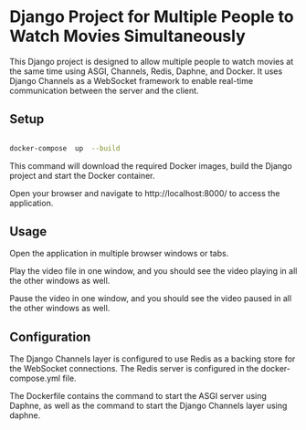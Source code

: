 # Django Project for Multiple People to Watch Movies Simultaneously

This Django project is designed to allow multiple people to watch movies at the same time using ASGI, Channels, Redis, Daphne, and Docker. It uses Django Channels as a WebSocket framework to enable real-time communication between the server and the client.

## Setup

```bash

docker-compose  up  --build

```

This command will download the required Docker images, build the Django project and start the Docker container.

Open your browser and navigate to http://localhost:8000/ to access the application.

## Usage

Open the application in multiple browser windows or tabs.

Play the video file in one window, and you should see the video playing in all the other windows as well.

Pause the video in one window, and you should see the video paused in all the other windows as well.

## Configuration

The Django Channels layer is configured to use Redis as a backing store for the WebSocket connections. The Redis server is configured in the docker-compose.yml file.

The Dockerfile contains the command to start the ASGI server using Daphne, as well as the command to start the Django Channels layer using daphne.
